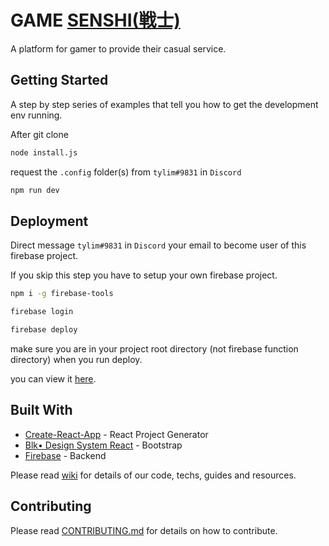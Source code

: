 # GAME [SENSHI(戦士)](https://en.wikipedia.org/wiki/Senshi)

A platform for gamer to provide their casual service.

## Getting Started

A step by step series of examples that tell you how to get the development env running.

After git clone

```bash
node install.js
```

request the `.config` folder(s) from `tylim#9831` in `Discord`

```bash
npm run dev
```

## Deployment

Direct message `tylim#9831` in `Discord` your email to become user of this firebase project.

If you skip this step you have to setup your own firebase project.

```bash
npm i -g firebase-tools
```

```bash
firebase login
```

```bash
firebase deploy
```

make sure you are in your project root directory (not firebase function directory) when you run deploy.

you can view it [here](https://game-senshi.firebaseapp.com).

## Built With

* [Create-React-App](http://www.dropwizard.io/1.0.2/docs/) - React Project Generator
* [Blk• Design System React](https://github.com/creativetimofficial/blk-design-system-react/) - Bootstrap
* [Firebase](https://firebase.google.com/) - Backend

Please read [wiki](https://github.com/tylim88/GameSenshi/wiki) for details of our code, techs, guides and resources.

## Contributing

Please read [CONTRIBUTING.md](https://github.com/tylim88/GameSenshi/blob/master/CONTRIBUTING.md) for details on how to contribute.
